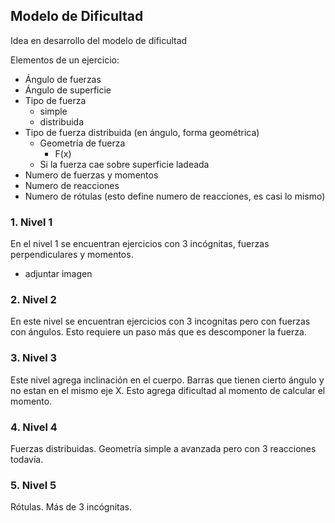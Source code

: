 

## Modelo de Dificultad


Idea en desarrollo del modelo de dificultad

Elementos de un ejercicio:

- Ángulo de fuerzas
- Ángulo de superficie
- Tipo de fuerza 
    - simple
    - distribuida
- Tipo de fuerza distribuida (en ángulo, forma geométrica)
    - Geometría de fuerza
        - F(x)
    - Si la fuerza cae sobre superficie ladeada
- Numero de fuerzas y momentos
- Numero de reacciones
- Numero de rótulas (esto define numero de reacciones, es casi lo mismo)



### 1. Nivel 1

En el nivel 1 se encuentran ejercicios con 3 incógnitas, fuerzas perpendiculares y momentos.

- adjuntar imagen

### 2. Nivel 2

En este nivel se encuentran ejercicios con 3 incognitas pero con fuerzas con ángulos. Esto requiere un paso más que es descomponer la fuerza.

### 3. Nivel 3

Este nivel agrega inclinación en el cuerpo. Barras que tienen cierto ángulo y no estan en el mismo eje X. Esto agrega dificultad al momento de calcular el momento.

### 4. Nivel 4

Fuerzas distribuidas. Geometría simple a avanzada pero con 3 reacciones todavía.

### 5. Nivel 5

Rótulas. Más de 3 incógnitas.



